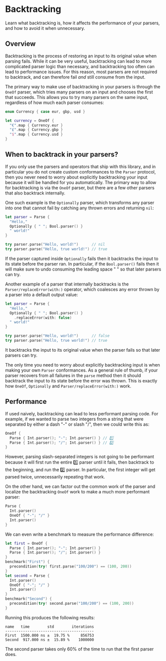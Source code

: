 # Backtracking

Learn what backtracking is, how it affects the performance of your parsers, and how to avoid it when
unnecessary.

## Overview

Backtracking is the process of restoring an input to its original value when parsing fails. While it
can be very useful, backtracking can lead to more complicated parser logic than necessary, and
backtracking too often can lead to performance issues. For this reason, most parsers are not
required to backtrack, and can therefore fail _and_ still consume from the input.

The primary way to make use of backtracking in your parsers is through the ``OneOf`` parser, which
tries many parsers on an input and chooses the first that succeeds. This allows you to try many
parsers on the same input, regardless of how much each parser consumes:

```swift
enum Currency { case eur, gbp, usd }

let currency = OneOf {
  "€".map { Currency.eur }
  "£".map { Currency.gbp }
  "$".map { Currency.usd }
}
```

## When to backtrack in your parsers?

If you only use the parsers and operators that ship with this library, and in particular you do not
create custom conformances to the ``Parser`` protocol, then you never need to worry about explicitly
backtracking your input because it will be handled for you automatically. The primary way to allow
for backtracking is via the ``OneOf`` parser, but there are a few other parsers that also backtrack
internally.

One such example is the ``Optionally`` parser, which transforms any parser into one that cannot fail
by catching any thrown errors and returning `nil`:

```swift
let parser = Parse {
  "Hello,"
  Optionally { " "; Bool.parser() }
  " world!"
}

try parser.parse("Hello, world!")      // nil
try parser.parse("Hello, true world!") // true
```

If the parser captured inside ``Optionally`` fails then it backtracks the input to its state before
the parser ran. In particular, if the `Bool.parser()` fails then it will make sure to undo
consuming the leading space " " so that later parsers can try.

Another example of a parser that internally backtracks is the ``Parser/replaceError(with:)``
operator, which coalesces any error thrown by a parser into a default output value:

```swift
let parser = Parse {
  "Hello,"
  Optionally { " "; Bool.parser() }
    .replaceError(with: false)
  " world!"
}

try parser.parse("Hello, world!")      // false
try parser.parse("Hello, true world!") // true
```

It backtracks the input to its original value when the parser fails so that later parsers can try.

The only time you need to worry about explicitly backtracking input is when making your own
``Parser`` conformances. As a general rule of thumb, if your parser recovers from all failures
in the `parse` method then it should backtrack the input to its state before the error was thrown.
This is exactly how ``OneOf``, ``Optionally`` and ``Parser/replaceError(with:)`` work.

## Performance

If used naively, backtracking can lead to less performant parsing code. For example, if we wanted to
parse two integers from a string that were separated by either a dash "-" or slash "/", then we
could write this as:

```swift
OneOf {
  Parse { Int.parser(); "-"; Int.parser() } // 1️⃣
  Parse { Int.parser(); "/"; Int.parser() } // 2️⃣
}
```

However, parsing slash-separated integers is not going to be performant because it will first run
the entire 1️⃣ parser until it fails, then backtrack to the beginning, and run the 2️⃣ parser. In
particular, the first integer will get parsed twice, unnecessarily repeating that work.

On the  other hand, we can factor out the common work of the parser and localize the backtracking
``OneOf`` work to make a much more performant parser:

```swift
Parse {
  Int.parser()
  OneOf { "-"; "/" }
  Int.parser()
}
```

We can even write a benchmark to measure the performance difference:

```swift
let first = OneOf {
  Parse { Int.parser(); "-"; Int.parser() }
  Parse { Int.parser(); "/"; Int.parser() }
}
benchmark("First") {
  precondition(try! first.parse("100/200") == (100, 200))
}
let second = Parse {
  Int.parser()
  OneOf { "-"; "/" }
  Int.parser()
}
benchmark("Second") {
  precondition(try! second.parse("100/200") == (100, 200))
}
```

Running this produces the following results:

```
name   time        std        iterations
----------------------------------------
First  1500.000 ns ±  19.75 %     856753
Second  917.000 ns ±  15.89 %    1000000
```

The second parser takes only 60% of the time to run that the first parser does.
